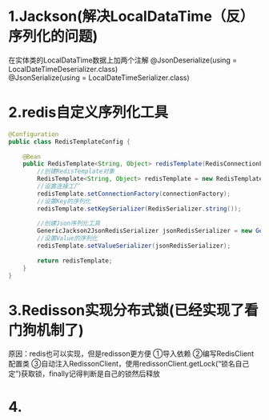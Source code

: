 # 1.Jackson(解决LocalDataTime（反）序列化的问题)
在实体类的LocalDataTime数据上加两个注解
@JsonDeserialize(using = LocalDateTimeDeserializer.class)  
@JsonSerialize(using = LocalDateTimeSerializer.class)

# 2.redis自定义序列化工具
```java
@Configuration  
public class RedisTemplateConfig {  
  
    @Bean  
    public RedisTemplate<String, Object> redisTemplate(RedisConnectionFactory connectionFactory) {  
        //创建RedisTemplate对象  
        RedisTemplate<String, Object> redisTemplate = new RedisTemplate<>();  
        //设置连接工厂  
        redisTemplate.setConnectionFactory(connectionFactory);  
        //设置Key的序列化  
        redisTemplate.setKeySerializer(RedisSerializer.string());  
  
        //创建Json序列化工具  
        GenericJackson2JsonRedisSerializer jsonRedisSerializer = new GenericJackson2JsonRedisSerializer();  
        //设置Value的序列化  
        redisTemplate.setValueSerializer(jsonRedisSerializer);  
  
        return redisTemplate;  
    }  
}
```

# 3.Redisson实现分布式锁(已经实现了看门狗机制了)
原因：redis也可以实现，但是redisson更方便
①导入依赖
②编写RedisClient配置类
③自动注入RedissonClient，使用redissonClient.getLock(“锁名自己定”)获取锁，finally记得判断是自己的锁然后释放

# 4.
